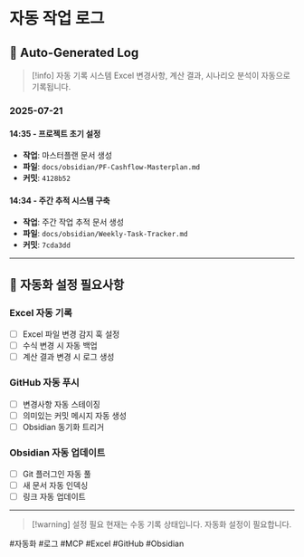 # 자동 작업 로그

## 📝 Auto-Generated Log

> [!info] 자동 기록 시스템
> Excel 변경사항, 계산 결과, 시나리오 분석이 자동으로 기록됩니다.

### 2025-07-21

#### 14:35 - 프로젝트 초기 설정
- **작업**: 마스터플랜 문서 생성
- **파일**: `docs/obsidian/PF-Cashflow-Masterplan.md`
- **커밋**: `4128b52`

#### 14:34 - 주간 추적 시스템 구축
- **작업**: 주간 작업 추적 문서 생성
- **파일**: `docs/obsidian/Weekly-Task-Tracker.md`
- **커밋**: `7cda3dd`

---

## 🔄 자동화 설정 필요사항

### Excel 자동 기록
- [ ] Excel 파일 변경 감지 훅 설정
- [ ] 수식 변경 시 자동 백업
- [ ] 계산 결과 변경 시 로그 생성

### GitHub 자동 푸시
- [ ] 변경사항 자동 스테이징
- [ ] 의미있는 커밋 메시지 자동 생성
- [ ] Obsidian 동기화 트리거

### Obsidian 자동 업데이트
- [ ] Git 플러그인 자동 풀
- [ ] 새 문서 자동 인덱싱
- [ ] 링크 자동 업데이트

---

> [!warning] 설정 필요
> 현재는 수동 기록 상태입니다. 자동화 설정이 필요합니다.

#자동화 #로그 #MCP #Excel #GitHub #Obsidian